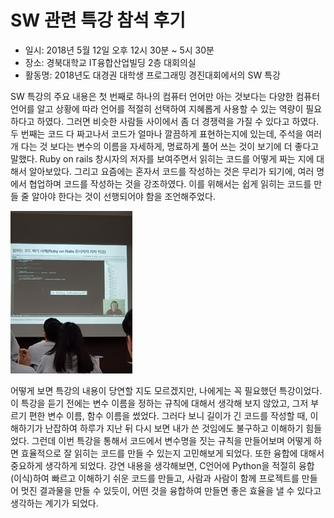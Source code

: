 # SW 관련 특강 참석 후기

* 일시: 2018년 5월 12일 오후 12시 30분 ~ 5시 30분
* 장소: 경북대학교 IT융합산업빌딩 2층 대회의실
* 활동명: 2018년도 대경권 대학생 프로그래밍 경진대회에서의 SW 특강

SW 특강의 주요 내용은 첫 번째로 하나의 컴퓨터 언어만 아는 것보다는 다양한 컴퓨터 언어를 알고 상황에 따라 언어를 적절히 선택하여 지혜롭게 사용할 수 있는 역량이 필요하다고 하였다. 그러면 비슷한 사람들 사이에서 좀 더 경쟁력을 가질 수 있다고 하였다. 두 번째는 코드 다 짜고나서 코드가 얼마나 깔끔하게 표현하는지에 있는데, 주석을 여러 개 다는 것 보다는 변수의 이름을 자세하게, 명료하게 풀어 쓰는 것이 보기에 더 좋다고 말했다. Ruby on rails 창시자의 저자를 보여주면서 읽히는 코드를 어떻게 짜는 지에 대해서 알아보았다. 그리고 요즘에는 혼자서 코드를 작성하는 것은 무리가 되기에, 여러 명에서 협업하며 코드를 작성하는 것을 강조하였다. 이를 위해서는 쉽게 읽히는 코드를 만들 줄 알아야 한다는 것이 선행되어야 함을 조언해주었다.

![screen](./img/1-1.jpg)

어떻게 보면 특강의 내용이 당연할 지도 모르겠지만, 나에게는 꼭 필요했던 특강이었다. 이 특강을 듣기 전에는 변수 이름을 정하는 규칙에 대해서 생각해 보지 않았고, 그저 부르기 편한 변수 이름, 함수 이름을 썼었다. 그러다 보니 길이가 긴 코드를 작성할 때, 이해하기가 난잡하여 하루가 지난 뒤 다시 보면 내가 쓴 것임에도 불구하고 이해하기 힘들었다. 그런데 이번 특강을 통해서 코드에서 변수명을 짓는 규칙을 만들어보며 어떻게 하면 효율적으로 잘 읽히는 코드를 만들 수 있는지 고민해보게 되었다.
또한 융합에 대해서 중요하게 생각하게 되었다. 강연 내용을 생각해보면, C언어에 Python을 적절히 융합(이식)하여 빠르고 이해하기 쉬운 코드를 만들고, 사람과 사람이 함께 프로젝트를 만들어 멋진 결과물을 만들 수 있듯이, 어떤 것을 융합하여 만들면 좋은 효율을 낼 수 있다고 생각하는 계기가 되었다.
